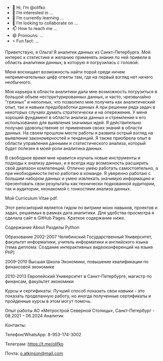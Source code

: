 - 👋 Hi, I’m @olifko
- 👀 I’m interested in ...
- 🌱 I’m currently learning ...
- 💞️ I’m looking to collaborate on ...
- 📫 How to reach me ...
- 😄 Pronouns: ...
- ⚡ Fun fact: ...

<!---
olifko/olifko is a ✨ special ✨ repository because its `README.md` (this file) appears on your GitHub profile.
You can click the Preview link to take a look at your changes.
--->
Приветствую, я Ольга! Я аналитик данных из Санкт-Петербурга. Мой интерес к статистике и желанию применять знания по ней привели в область аналитики данных, в которую я погрузилась с головой.

Меня восхищает возможность найти порой среди ничем непримечательных цифр ответы там, где на первый взгляд нет ничего необычного. 

Моя карьера в области аналитики дала мне возможность погрузиться в большой объем неструктурированных данных, и часто, чрезвычайно "грязных" и неполных, что позволило мне получить как аналитический опыт, так и навыки предобработки данных
А при решении ряда задач в некоторых случаях думать стратегически и на опережение. У меня хороший фундамент в области анализа данных и стремление к его использованию для выявления значимых идей. Я действительно получаю удовольствение от применения своих знаний в области данных. На своем прошлом месте работы я развила острый взгляд на выявление закономерностей и тенденций. Я также приобрела опыт в области управления данными и статистического анализа, который будет полезен в моей роли аналитика данных.

В свободное время мне нравится изучать новые инструменты и подходы к анализу данных, и я всегда ищу возможность расширить свой диапазон компетенций. Отлично умею работать самостоятельно, а при необходимости легко работаю в команде. Я уверенно работаю с большим набором данных и умею извлекать значимую информацию и презентовать свои результаты как технически подкованной аудитории, так и аудитории, незнакомой с тонкостями анализа данных.

Мой Curriculum Vitae pdf.

Этот репозиторий является гидом по витрине моих навыков, проектов и задач, решаемых в рамках дата аналитики. Для удобства просмотра я сделала сайт в GitHub Pages. Краткое содержание ниже.

Содержание
About
Разделы
Python



Образование
2002-2007 Челябинский Государственный Университет, факультет информатики, учитель информатики и английского языка (тема диплома: Создание интерактивных видеоконференций на языке PhP)

2009-2010 Высшая Школа Экономики, повышение квалификации по финансовой экономике 

2010-2013 Европейский Университет в Санкт-Петербурге, магистр по финансам, факультет экономики


Курсы и сертификаты:
Лучший способ показать свои навыки - это показать проделанную работу, но иногда полученные сертификаты и пройденные курсы в этом могут помочь. 


Опыт работы
АО «Метрострой Северной Столицы», Санкт-Петербург          - 08.2021 – 06.2024
Аналитик


Контакты:

Телефон/WhatsApp: 8-953-174-3002

Телеграм: https://t.me/olifko

Почта: o.atkinson@mail.com

